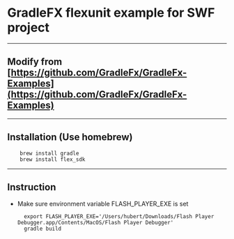 # GradleFX flexunit example for SWF project

---

## Modify from [https://github.com/GradleFx/GradleFx-Examples](https://github.com/GradleFx/GradleFx-Examples)

---

## Installation (Use homebrew)

        brew install gradle
        brew install flex_sdk

---

## Instruction
- Make sure environment variable FLASH\_PLAYER\_EXE is set

        export FLASH_PLAYER_EXE='/Users/hubert/Downloads/Flash Player Debugger.app/Contents/MacOS/Flash Player Debugger'
        gradle build
